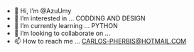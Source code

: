 - 👋 Hi, I’m @AzuUmy
- 👀 I’m interested in ... CODDING AND DESIGN
- 🌱 I’m currently learning ... PYTHON
- 💞️ I’m looking to collaborate on ...
- 📫 How to reach me ... CARLOS-PHERBIS@HOTMAIL.COM

<!---
AzuUmy/AzuUmy is a ✨ special ✨ repository because its `README.md` (this file) appears on your GitHub profile.
You can click the Preview link to take a look at your changes.
--->
